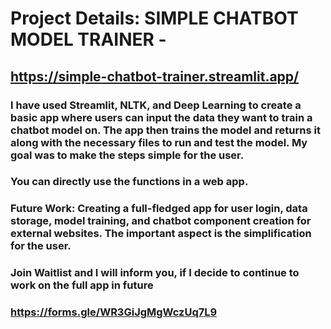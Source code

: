 # **Project Details:** SIMPLE CHATBOT MODEL TRAINER - 
## https://simple-chatbot-trainer.streamlit.app/

### I have used Streamlit, NLTK, and Deep Learning to create a basic app where users can input the data they want to train a chatbot model on. The app then trains the model and returns it along with the necessary files to run and test the model. My goal was to make the steps simple for the user.

### You can directly use the functions in a web app.

### **Future Work:** Creating a full-fledged app for user login, data storage, model training, and chatbot component creation for external websites. The important aspect is the simplification for the user.

### **Join Waitlist** and I will inform you, if I decide to continue to work on the full app in future
### https://forms.gle/WR3GiJgMgWczUq7L9
